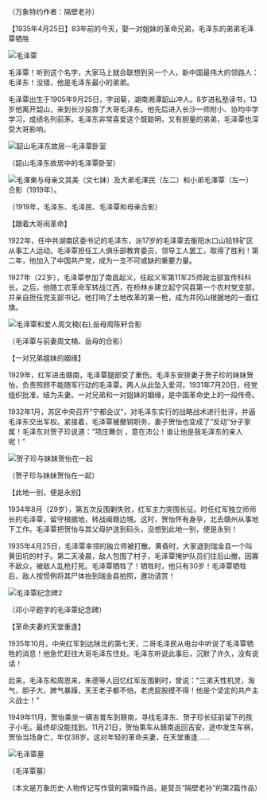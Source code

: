 （万象特约作者：隔壁老孙）

【1935年4月25日】83年前的今天，娶一对姐妹的革命兄弟，毛泽东的弟弟毛泽覃牺牲

![毛泽覃](毛泽覃.jpeg)

毛泽覃！听到这个名字，大家马上就会联想到另一个人，新中国最伟大的领路人：毛泽东！没错，他是毛泽东最小的弟弟。

毛泽覃出生于1905年9月25日，字润菊，湖南湘潭韶山冲人。8岁进私塾读书，13岁他离开韶山，来到长沙投靠了大哥毛泽东。他先后进入长沙一师附小、协均中学学习，成绩名列前茅。毛泽东非常喜爱这个既聪明，又有胆量的弟弟，毛泽覃也深受大哥影响。

![韶山毛泽东故居--毛泽覃卧室](韶山毛泽东故居--毛泽覃卧室.jpeg)

（韶山毛泽东故居中的毛泽覃卧室）

![毛澤東与母亲文其美（文七妹）及大弟毛澤民（左二）和小弟毛澤覃（左一）合影（1919年）。](毛澤東与母亲文其美（文七妹）及大弟毛澤民（左二）和小弟毛澤覃（左一）合影（1919年）。.jpg)

（1919年，毛泽东、毛泽民、毛泽覃和母亲合影）

【跟着大哥闹革命】

1922年，任中共湖南区委书记的毛泽东，派17岁的毛泽覃去衡阳水口山铅锌矿区从事工人运动。毛泽覃担任工人俱乐部教育委员，领导工人罢工，取得了胜利！第二年，他加入了中国共产党，成为一支不可或缺的重要力量。

1927年（22岁），毛泽覃参加了南昌起义，任起义军第11军25师政治部宣传科科长。之后，他随工农革命军转战江西，在桥林乡建立起宁冈县第一个农村党支部，并亲自担任党支部书记。他打响了土地改革的第一枪，成为井冈山根据地的一面红旗。

![毛泽覃和爱人周文楠(右),岳母周陈轩合影](毛泽覃和爱人周文楠(右),岳母周陈轩合影.jpeg)

（毛泽覃与前妻周文楠、岳母的合影）

【一对兄弟姐妹的姻缘】

1929年，红军进击赣南，毛泽覃腿部受了重伤。毛泽东安排妻子贺子珍的妹妹贺怡，负责照顾不能随军行动的毛泽覃。两人从此坠入爱河，1931年7月20日，经党组织批准，结为夫妻。一对兄弟和一对姐妹的姻缘，是中国革命史上的一段传奇。

1932年1月，苏区中央召开“宁都会议”，对毛泽东实行的战略战术进行批评，并逼毛泽东交出军权。紧接着，毛泽覃被撤销职务，妻子贺怡也变成了“反动”分子家属！毛泽东对贺子珍说道：“项庄舞剑 ，意在沛公！谁让他是我毛泽东的亲人呢！”

![贺子珍与妹妹贺怡在一起](贺子珍与妹妹贺怡在一起.jpeg)

（贺子珍与妹妹贺怡在一起）

【此地一别，便是永别】

1934年8月（29岁），第五次反围剿失败，红军主力突围长征。时任红军独立师师长的毛泽覃，留守根据地，转战闽赣边境。这时，贺怡怀有身孕，北去赣州从事地下工作。毛泽覃把贺怡与其父母护送到码头，没想到此地一别，便是永别！

1935年4月25日，毛泽覃率领的独立师被打散。黄昏时，大家退到瑞金县一个叫黄田坑的村子。第二天凌晨，敌人包围了村子，毛泽覃掩护队员们往后山撤，因寡不敌众，被敌人乱枪打死。毛泽覃牺牲了！牺牲时，他只有30岁！毛泽覃牺牲后，敌人按惯例将其尸体抬到瑞金县拍照，邀功请赏！

![毛泽覃纪念碑2](毛泽覃纪念碑2.jpeg)

（邓小平题字的毛泽覃纪念碑）

【革命夫妻的天堂重逢】

1935年10月，中央红军到达陕北的第七天，二哥毛泽民从电台中听说了毛泽覃牺牲的消息！他急忙赶往大哥毛泽东住处。毛泽东听说此事后，沉默了许久，没有说话！

后来，毛泽东和周恩来，朱德等人回忆红军反围剿时，曾说：“三弟天性机灵，淘气，胆子大，脾气暴躁，天王老子都不怕，老虎屁股摸不得！他是个坚定的共产主义战士！”

1949年11月，贺怡乘坐一辆吉普车到赣南，寻找毛泽东、贺子珍长征前留下的孩子小毛。最终却没能找到。11月21日，贺怡乘车从赣南返回吉安，途中发生车祸，贺怡当场身亡，年仅38岁。这对年轻的革命夫妻，在天堂重逢……

![毛泽覃墓](毛泽覃墓.jpeg)

（毛泽覃墓）

（本文是万象历史·人物传记写作营的第9篇作品，是营员“隔壁老孙”的第2篇作品）



